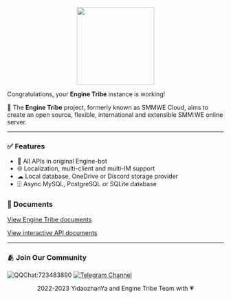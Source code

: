 <div align="center">
  <img src="https://raw.githubusercontent.com/EngineTribe/Server/main/assets/enginetribe.png" width="180px">
  <br>
</div>

Congratulations, your **Engine Tribe** instance is working!

📡 The **Engine Tribe** project, formerly known as SMMWE Cloud, aims to create an open source, flexible, international and extensible SMM:WE online server.

---

### ✅ Features

- 👥 All APIs in original Engine-bot
- 🌐 Localization, multi-client and multi-IM support
- ☁ Local database, OneDrive or Discord storage provider
- 🗄️ Async MySQL, PostgreSQL or SQLite database

### 📗 Documents

[View Engine Tribe documents](http://www.enginetribe.gq/docs/#)

[View interactive API documents](/interactive_docs)

---

### 🫂 Join Our Community

![QQChat:723483890](/static/qq_badge.svg) [![Telegram Channel](/static/telegram_badge.svg)](https://t.me/s/EngineTribe_Channel)

<div align="center">2022-2023 YidaozhanYa and Engine Tribe Team with 💗</div>